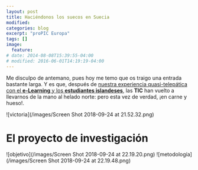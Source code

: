 ```yaml
---
layout: post
title: Haciéndonos los suecos en Suecia
modified:
categories: blog
excerpt: "proPIC Europa"
tags: []
image:
  feature:
# date: 2014-08-08T15:39:55-04:00
# modified: 2016-06-01T14:19:19-04:00
---
```

Me disculpo de antemano, pues hoy me temo que os traigo una entrada bastante larga. Y es que, después de <a href="https://immalopez.github.io/blog/e-learning-1/" target="_blank">nuestra experiencia quasi-telepática con el **e-Learning** y los **estudiantes islandeses**</a>, las **TIC** han vuelto a llevarnos de la mano al helado norte: pero esta vez de verdad, ¡en carne y hueso!.

![victoria](/images/Screen Shot 2018-09-24 at 21.52.32.png)

# El proyecto de investigación

![objetivo](/images/Screen Shot 2018-09-24 at 22.19.20.png)
![metodología](/images/Screen Shot 2018-09-24 at 22.19.48.png)
